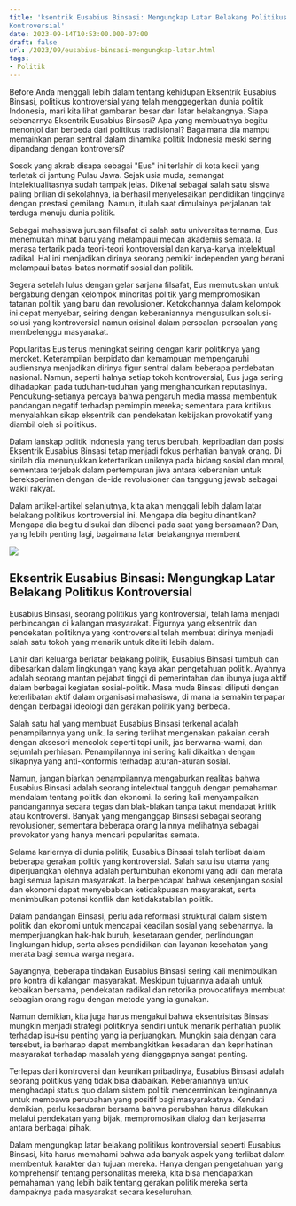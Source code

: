 ```yaml
---
title: 'ksentrik Eusabius Binsasi: Mengungkap Latar Belakang Politikus
Kontroversial'
date: 2023-09-14T10:53:00.000-07:00
draft: false
url: /2023/09/eusabius-binsasi-mengungkap-latar.html
tags: 
- Politik
---
```


  

Before Anda menggali lebih dalam tentang kehidupan Eksentrik Eusabius Binsasi, politikus kontroversial yang telah menggegerkan dunia politik Indonesia, mari kita lihat gambaran besar dari latar belakangnya. Siapa sebenarnya Eksentrik Eusabius Binsasi? Apa yang membuatnya begitu menonjol dan berbeda dari politikus tradisional? Bagaimana dia mampu memainkan peran sentral dalam dinamika politik Indonesia meski sering dipandang dengan kontroversi?

  

Sosok yang akrab disapa sebagai "Eus" ini terlahir di kota kecil yang terletak di jantung Pulau Jawa. Sejak usia muda, semangat intelektualitasnya sudah tampak jelas. Dikenal sebagai salah satu siswa paling brilian di sekolahnya, ia berhasil menyelesaikan pendidikan tingginya dengan prestasi gemilang. Namun, itulah saat dimulainya perjalanan tak terduga menuju dunia politik.

  

Sebagai mahasiswa jurusan filsafat di salah satu universitas ternama, Eus menemukan minat baru yang melampaui medan akademis semata. Ia merasa tertarik pada teori-teori kontroversial dan karya-karya intelektual radikal. Hal ini menjadikan dirinya seorang pemikir independen yang berani melampaui batas-batas normatif sosial dan politik.

  

Segera setelah lulus dengan gelar sarjana filsafat, Eus memutuskan untuk bergabung dengan kelompok minoritas politik yang mempromosikan tatanan politik yang baru dan revolusioner. Ketokohannya dalam kelompok ini cepat menyebar, seiring dengan keberaniannya mengusulkan solusi-solusi yang kontroversial namun orisinal dalam persoalan-persoalan yang membelenggu masyarakat.

  

Popularitas Eus terus meningkat seiring dengan karir politiknya yang meroket. Keterampilan berpidato dan kemampuan mempengaruhi audiensnya menjadikan dirinya figur sentral dalam beberapa perdebatan nasional. Namun, seperti halnya setiap tokoh kontroversial, Eus juga sering dihadapkan pada tuduhan-tuduhan yang menghancurkan reputasinya. Pendukung-setianya percaya bahwa pengaruh media massa membentuk pandangan negatif terhadap pemimpin mereka; sementara para kritikus menyalahkan sikap eksentrik dan pendekatan kebijakan provokatif yang diambil oleh si politikus.

  

Dalam lanskap politik Indonesia yang terus berubah, kepribadian dan posisi Eksentrik Eusabius Binsasi tetap menjadi fokus perhatian banyak orang. Di sinilah dia menunjukkan ketertarikan uniknya pada bidang sosial dan moral, sementara terjebak dalam pertempuran jiwa antara keberanian untuk bereksperimen dengan ide-ide revolusioner dan tanggung jawab sebagai wakil rakyat.

  

Dalam artikel-artikel selanjutnya, kita akan menggali lebih dalam latar belakang politikus kontroversial ini. Mengapa dia begitu dinantikan? Mengapa dia begitu disukai dan dibenci pada saat yang bersamaan? Dan, yang lebih penting lagi, bagaimana latar belakangnya membent

  

![](http://www.kitakatolik.com/wp-content/uploads/2022/01/eusabius.jpg)

  

## Eksentrik Eusabius Binsasi: Mengungkap Latar Belakang Politikus Kontroversial

  

Eusabius Binsasi, seorang politikus yang kontroversial, telah lama menjadi perbincangan di kalangan masyarakat. Figurnya yang eksentrik dan pendekatan politiknya yang kontroversial telah membuat dirinya menjadi salah satu tokoh yang menarik untuk diteliti lebih dalam.

  

Lahir dari keluarga berlatar belakang politik, Eusabius Binsasi tumbuh dan dibesarkan dalam lingkungan yang kaya akan pengetahuan politik. Ayahnya adalah seorang mantan pejabat tinggi di pemerintahan dan ibunya juga aktif dalam berbagai kegiatan sosial-politik. Masa muda Binsasi diliputi dengan keterlibatan aktif dalam organisasi mahasiswa, di mana ia semakin terpapar dengan berbagai ideologi dan gerakan politik yang berbeda.

  

Salah satu hal yang membuat Eusabius Binsasi terkenal adalah penampilannya yang unik. Ia sering terlihat mengenakan pakaian cerah dengan aksesori mencolok seperti topi unik, jas berwarna-warni, dan sejumlah perhiasan. Penampilannya ini sering kali dikaitkan dengan sikapnya yang anti-konformis terhadap aturan-aturan sosial.

  

Namun, jangan biarkan penampilannya mengaburkan realitas bahwa Eusabius Binsasi adalah seorang intelektual tangguh dengan pemahaman mendalam tentang politik dan ekonomi. Ia sering kali menyampaikan pandangannya secara tegas dan blak-blakan tanpa takut mendapat kritik atau kontroversi. Banyak yang menganggap Binsasi sebagai seorang revolusioner, sementara beberapa orang lainnya melihatnya sebagai provokator yang hanya mencari popularitas semata.

  

Selama kariernya di dunia politik, Eusabius Binsasi telah terlibat dalam beberapa gerakan politik yang kontroversial. Salah satu isu utama yang diperjuangkan olehnya adalah pertumbuhan ekonomi yang adil dan merata bagi semua lapisan masyarakat. Ia berpendapat bahwa kesenjangan sosial dan ekonomi dapat menyebabkan ketidakpuasan masyarakat, serta menimbulkan potensi konflik dan ketidakstabilan politik.

  

Dalam pandangan Binsasi, perlu ada reformasi struktural dalam sistem politik dan ekonomi untuk mencapai keadilan sosial yang sebenarnya. Ia memperjuangkan hak-hak buruh, kesetaraan gender, perlindungan lingkungan hidup, serta akses pendidikan dan layanan kesehatan yang merata bagi semua warga negara.

  

Sayangnya, beberapa tindakan Eusabius Binsasi sering kali menimbulkan pro kontra di kalangan masyarakat. Meskipun tujuannya adalah untuk kebaikan bersama, pendekatan radikal dan retorika provocatifnya membuat sebagian orang ragu dengan metode yang ia gunakan.

  

Namun demikian, kita juga harus mengakui bahwa eksentrisitas Binsasi mungkin menjadi strategi politiknya sendiri untuk menarik perhatian publik terhadap isu-isu penting yang ia perjuangkan. Mungkin saja dengan cara tersebut, ia berharap dapat membangkitkan kesadaran dan keprihatinan masyarakat terhadap masalah yang dianggapnya sangat penting.

  

Terlepas dari kontroversi dan keunikan pribadinya, Eusabius Binsasi adalah seorang politikus yang tidak bisa diabaikan. Keberaniannya untuk menghadapi status quo dalam sistem politik mencerminkan keinginannya untuk membawa perubahan yang positif bagi masyarakatnya. Kendati demikian, perlu kesadaran bersama bahwa perubahan harus dilakukan melalui pendekatan yang bijak, mempromosikan dialog dan kerjasama antara berbagai pihak.

  

Dalam mengungkap latar belakang politikus kontroversial seperti Eusabius Binsasi, kita harus memahami bahwa ada banyak aspek yang terlibat dalam membentuk karakter dan tujuan mereka. Hanya dengan pengetahuan yang komprehensif tentang personalitas mereka, kita bisa mendapatkan pemahaman yang lebih baik tentang gerakan politik mereka serta dampaknya pada masyarakat secara keseluruhan.